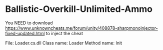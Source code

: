 # Ballistic-Overkill-Unlimited-Ammo

You NEED to download https://www.unknowncheats.me/forum/unity/408878-sharpmonoinjector-fixed-updated.html to inject the cheat

File: Loader.cs.dll
Class name: Loader
Method name: Init
